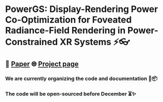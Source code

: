 # PowerGS: Display-Rendering Power Co-Optimization for Foveated Radiance-Field Rendering in Power-Constrained XR Systems ⚡️👓

## 📄 [Paper]() 🌐 [Project page](https://powergs.netlify.app/)


### We are currently organizing the code and documentation 🧹📦
### The code will be open-sourced before December ⏳✨

